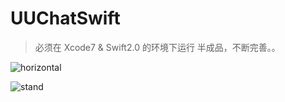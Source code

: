 # UUChatSwift
> 必须在 Xcode7 & Swift2.0 的环境下运行
> 半成品，不断完善。。

![horizontal](https://cloud.githubusercontent.com/assets/9360037/11319389/0abb2f06-90b0-11e5-9b32-729ae532bacd.png)

![stand](https://cloud.githubusercontent.com/assets/9360037/11319390/0ad964a8-90b0-11e5-90aa-9d2ca1fa548e.png)
